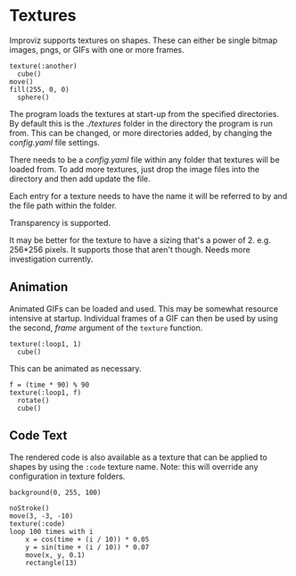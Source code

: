 # Textures

Improviz supports textures on shapes. These can either be single bitmap images, pngs, or GIFs with one or more frames.

```
texture(:another)
  cube()
move()
fill(255, 0, 0)
  sphere()
```

The program loads the textures at start-up from the specified directories. By default this is the *./textures* folder in the directory the program is run from. This can be changed, or more directories added, by changing the *config.yaml* file settings.

There needs to be a *config.yaml* file within any folder that textures will be loaded from. To add more textures, just drop the image files into the directory and then add update the file.

Each entry for a texture needs to have the name it will be referred to by and the file path within the folder.

Transparency is supported.

It may be better for the texture to have a sizing that's a power of 2. e.g. 256*256  pixels. It supports those that aren't though. Needs more investigation currently.

## Animation

Animated GIFs can be loaded and used. This may be somewhat resource intensive at startup. Individual frames of a GIF can then be used by using the second, *frame* argument of the `texture` function.

```
texture(:loop1, 1)
  cube()
```

This can be animated as necessary.

```
f = (time * 90) % 90
texture(:loop1, f)
  rotate()
  cube()
```

## Code Text

The rendered code is also available as a texture that can be applied to shapes by using the `:code` texture name.
Note: this will override any configuration in texture folders.

```
background(0, 255, 100)

noStroke()
move(3, -3, -10)
texture(:code)
loop 100 times with i
	x = cos(time + (i / 10)) * 0.05
	y = sin(time + (i / 10)) * 0.07
	move(x, y, 0.1)
	rectangle(13)
```

